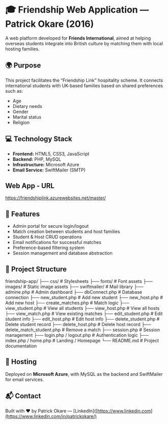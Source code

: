 # 🎓 Friendship Web Application — Patrick Okare (2016)

A web platform developed for **Friends International**, aimed at helping overseas students integrate into British culture by matching them with local hosting families.

## 🌍 Purpose
This project facilitates the “Friendship Link” hospitality scheme. It connects international students with UK-based families based on shared preferences such as:
- Age
- Dietary needs
- Gender
- Marital status
- Religion

## 💻 Technology Stack
- **Frontend:** HTML5, CSS3, JavaScript
- **Backend:** PHP, MySQL
- **Infrastructure:** Microsoft Azure
- **Email Service:** SwiftMailer (SMTP)


## Web App - URL
  https://friendshiplink.azurewebsites.net/master/

## 🔧 Features
- Admin portal for secure login/logout
- Match creation between students and host families
- Student & Host CRUD operations
- Email notifications for successful matches
- Preference-based filtering system
- Session management and database abstraction

## 📁 Project Structure
friendship-app/
├── css/                       # Stylesheets
├── fonts/                     # Font assets
├── images/                    # Static image assets
├── swiftmailer/               # Mail library
├── admine.php                 # Admin dashboard
├── dbConnect.php              # Database connection
├── new_student.php            # Add new student
├── new_host.php               # Add new host
├── create_matches.php         # Match logic
├── view_student.php           # View all students
├── view_host.php              # View all hosts
├── view_match.php             # View existing matches
├── edit_student.php           # Edit student info
├── edit_host.php              # Edit host info
├── delete_student.php         # Delete student record
├── delete_host.php            # Delete host record
├── delete_match_student.php   # Remove a match
├── session.php                # Session management
├── login.php / logout.php     # Authentication logic
├── index.php / home.php       # Landing / Homepage
└── README.md                  # Project documentation

## 🚀 Hosting
Deployed on **Microsoft Azure**, with MySQL as the backend and SwiftMailer for email services.

## 📬 Contact
Built with ❤️ by Patrick Okare — [LinkedIn]([https://www.linkedin.com](https://www.linkedin.com/in/patrickokare/)




